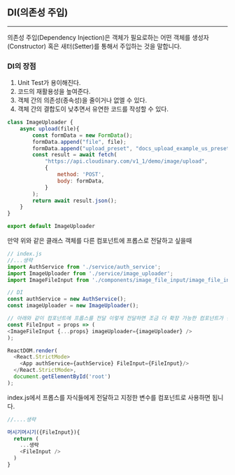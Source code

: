 ## DI(의존성 주입)

---

의존성 주입(Dependency Injection)은 객체가 필요로하는 어떤 객체를 생성자(Constructor) 혹은 새터(Setter)를 통해서 주입하는 것을 말합니다.

### DI의 장점

1. Unit Test가 용이해진다.
2. 코드의 재활용성을 높여준다.
3. 객체 간의 의존성(종속성)을 줄이거나 없엘 수 있다.
4. 객체 간의 결합도이 낮추면서 유연한 코드를 작성할 수 있다.


```js
class ImageUploader {
    async upload(file){
        const formData = new FormData();
        formData.append("file", file);
        formData.append("upload_preset", "docs_upload_example_us_preset");
        const result = await fetch(
            "https://api.cloudinary.com/v1_1/demo/image/upload",
            {
                method: 'POST',
                body: formData,
            }
        );
        return await result.json();
    }
}

export default ImageUploader
```

만약 위와 같은 클래스 객체를 다른 컴포넌트에 프롭스로 전달하고 싶을때 

```js
// index.js
//...생략
import AuthService from './service/auth_service';
import ImageUploader from './service/image_uploader';
import ImageFileInput from './components/image_file_input/image_file_input'

// DI
const authService = new AuthService();
const imageUploader = new ImageUploader();

// 아래와 같이 컴포넌트에 프롭스를 전달 이렇게 전달하면 조금 더 확장 가능한 컴포넌트가 됩니다.
const FileInput = props => (
<ImageFileInput {...props} imageUploader={imageUploader} />
);

ReactDOM.render(
  <React.StrictMode>
    <App authService={authService} FileInput={FileInput}/>
  </React.StrictMode>,
  document.getElementById('root')
);
```

index.js에서 프롭스를 자식들에게 전달하고 지정한 변수를 컴포넌트로 사용하면 됩니다.

```js
//....생략

머시기머시기({FileInput}){
  return (
    ...생략
    <FileInput />
  )
}
```